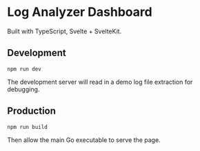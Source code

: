 # Log Analyzer Dashboard

Built with TypeScript, Svelte + SvelteKit.

## Development

```text
npm run dev
```

The development server will read in a demo log file extraction for debugging.

## Production

```text
npm run build
```

Then allow the main Go executable to serve the page.
